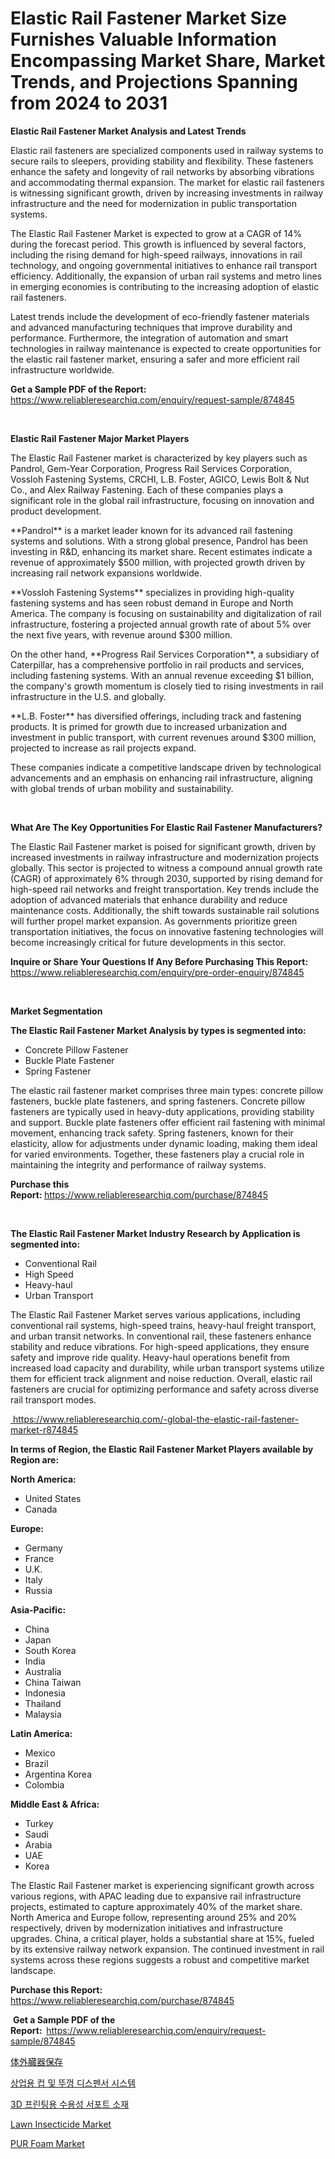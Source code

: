 <p><h1>Elastic Rail Fastener Market Size Furnishes Valuable Information Encompassing Market Share, Market Trends, and Projections Spanning from 2024 to 2031</h1></p><p><strong>Elastic Rail Fastener Market Analysis and Latest Trends</strong></p>
<p><p>Elastic rail fasteners are specialized components used in railway systems to secure rails to sleepers, providing stability and flexibility. These fasteners enhance the safety and longevity of rail networks by absorbing vibrations and accommodating thermal expansion. The market for elastic rail fasteners is witnessing significant growth, driven by increasing investments in railway infrastructure and the need for modernization in public transportation systems.</p><p>The Elastic Rail Fastener Market is expected to grow at a CAGR of 14% during the forecast period. This growth is influenced by several factors, including the rising demand for high-speed railways, innovations in rail technology, and ongoing governmental initiatives to enhance rail transport efficiency. Additionally, the expansion of urban rail systems and metro lines in emerging economies is contributing to the increasing adoption of elastic rail fasteners.</p><p>Latest trends include the development of eco-friendly fastener materials and advanced manufacturing techniques that improve durability and performance. Furthermore, the integration of automation and smart technologies in railway maintenance is expected to create opportunities for the elastic rail fastener market, ensuring a safer and more efficient rail infrastructure worldwide.</p></p>
<p><strong>Get a Sample PDF of the Report:&nbsp;</strong> <a href="https://www.reliableresearchiq.com/enquiry/request-sample/874845">https://www.reliableresearchiq.com/enquiry/request-sample/874845</a></p>
<p>&nbsp;</p>
<p><strong>Elastic Rail Fastener Major Market Players</strong></p>
<p><p>The Elastic Rail Fastener market is characterized by key players such as Pandrol, Gem-Year Corporation, Progress Rail Services Corporation, Vossloh Fastening Systems, CRCHI, L.B. Foster, AGICO, Lewis Bolt & Nut Co., and Alex Railway Fastening. Each of these companies plays a significant role in the global rail infrastructure, focusing on innovation and product development.</p><p>**Pandrol** is a market leader known for its advanced rail fastening systems and solutions. With a strong global presence, Pandrol has been investing in R&D, enhancing its market share. Recent estimates indicate a revenue of approximately $500 million, with projected growth driven by increasing rail network expansions worldwide.</p><p>**Vossloh Fastening Systems** specializes in providing high-quality fastening systems and has seen robust demand in Europe and North America. The company is focusing on sustainability and digitalization of rail infrastructure, fostering a projected annual growth rate of about 5% over the next five years, with revenue around $300 million.</p><p>On the other hand, **Progress Rail Services Corporation**, a subsidiary of Caterpillar, has a comprehensive portfolio in rail products and services, including fastening systems. With an annual revenue exceeding $1 billion, the company's growth momentum is closely tied to rising investments in rail infrastructure in the U.S. and globally.</p><p>**L.B. Foster** has diversified offerings, including track and fastening products. It is primed for growth due to increased urbanization and investment in public transport, with current revenues around $300 million, projected to increase as rail projects expand.</p><p>These companies indicate a competitive landscape driven by technological advancements and an emphasis on enhancing rail infrastructure, aligning with global trends of urban mobility and sustainability.</p></p>
<p>&nbsp;</p>
<p><strong>What Are The Key Opportunities For Elastic Rail Fastener Manufacturers?</strong></p>
<p><p>The Elastic Rail Fastener market is poised for significant growth, driven by increased investments in railway infrastructure and modernization projects globally. This sector is projected to witness a compound annual growth rate (CAGR) of approximately 6% through 2030, supported by rising demand for high-speed rail networks and freight transportation. Key trends include the adoption of advanced materials that enhance durability and reduce maintenance costs. Additionally, the shift towards sustainable rail solutions will further propel market expansion. As governments prioritize green transportation initiatives, the focus on innovative fastening technologies will become increasingly critical for future developments in this sector.</p></p>
<p><strong>Inquire or Share Your Questions If Any Before Purchasing This Report:</strong> <a href="https://www.reliableresearchiq.com/enquiry/pre-order-enquiry/874845">https://www.reliableresearchiq.com/enquiry/pre-order-enquiry/874845</a></p>
<p>&nbsp;</p>
<p><strong>Market Segmentation</strong></p>
<p><strong>The Elastic Rail Fastener Market Analysis by types is segmented into:</strong></p>
<p><ul><li>Concrete Pillow Fastener</li><li>Buckle Plate Fastener</li><li>Spring Fastener</li></ul></p>
<p><p>The elastic rail fastener market comprises three main types: concrete pillow fasteners, buckle plate fasteners, and spring fasteners. Concrete pillow fasteners are typically used in heavy-duty applications, providing stability and support. Buckle plate fasteners offer efficient rail fastening with minimal movement, enhancing track safety. Spring fasteners, known for their elasticity, allow for adjustments under dynamic loading, making them ideal for varied environments. Together, these fasteners play a crucial role in maintaining the integrity and performance of railway systems.</p></p>
<p><strong>Purchase this Report:&nbsp;</strong><a href="https://www.reliableresearchiq.com/purchase/874845">https://www.reliableresearchiq.com/purchase/874845</a></p>
<p>&nbsp;</p>
<p><strong>The Elastic Rail Fastener Market Industry Research by Application is segmented into:</strong></p>
<p><ul><li>Conventional Rail</li><li>High Speed</li><li>Heavy-haul</li><li>Urban Transport</li></ul></p>
<p><p>The Elastic Rail Fastener Market serves various applications, including conventional rail systems, high-speed trains, heavy-haul freight transport, and urban transit networks. In conventional rail, these fasteners enhance stability and reduce vibrations. For high-speed applications, they ensure safety and improve ride quality. Heavy-haul operations benefit from increased load capacity and durability, while urban transport systems utilize them for efficient track alignment and noise reduction. Overall, elastic rail fasteners are crucial for optimizing performance and safety across diverse rail transport modes.</p></p>
<p><a href="https://www.reliableresearchiq.com/-global-the-elastic-rail-fastener-market-r874845">&nbsp;https://www.reliableresearchiq.com/-global-the-elastic-rail-fastener-market-r874845</a></p>
<p><strong>In terms of Region, the Elastic Rail Fastener Market Players available by Region are:</strong></p>
<p>
    <p> <strong> North America: </strong>
        <ul>
            <li>United States</li>
            <li>Canada</li>
        </ul>
        </p> 
    <p> <strong> Europe: </strong>
        <ul>
            <li>Germany</li>
            <li>France</li>
            <li>U.K.</li>
            <li>Italy</li>
            <li>Russia</li>
        </ul>
        </p> 
    <p> <strong> Asia-Pacific: </strong>
        <ul>
            <li>China</li>
            <li>Japan</li>
            <li>South Korea</li>
            <li>India</li>
            <li>Australia</li>
            <li>China Taiwan</li>
            <li>Indonesia</li>
            <li>Thailand</li>
            <li>Malaysia</li>
        </ul>
        </p> 
    <p> <strong> Latin America: </strong>
        <ul>
            <li>Mexico</li>
            <li>Brazil</li>
            <li>Argentina Korea</li>
            <li>Colombia</li>
        </ul>
        </p> 
    <p> <strong> Middle East & Africa: </strong>
        <ul>
            <li>Turkey</li>
            <li>Saudi</li>
            <li>Arabia</li>
            <li>UAE</li>
            <li>Korea</li>
        </ul>
    </p>
    </p>
<p><p>The Elastic Rail Fastener market is experiencing significant growth across various regions, with APAC leading due to expansive rail infrastructure projects, estimated to capture approximately 40% of the market share. North America and Europe follow, representing around 25% and 20% respectively, driven by modernization initiatives and infrastructure upgrades. China, a critical player, holds a substantial share at 15%, fueled by its extensive railway network expansion. The continued investment in rail systems across these regions suggests a robust and competitive market landscape.</p></p>
<p><strong>Purchase this Report: </strong><a href="https://www.reliableresearchiq.com/purchase/874845">https://www.reliableresearchiq.com/purchase/874845</a></p>
<p>&nbsp;<strong>Get a Sample PDF of the Report:&nbsp;&nbsp;</strong><a href="https://www.reliableresearchiq.com/enquiry/request-sample/874845">https://www.reliableresearchiq.com/enquiry/request-sample/874845</a></p>
<p><strong></strong></p>
<p><p><a href="https://medium.com/@efrainhaley_37009/%E3%82%A4%E3%83%B3%E3%83%93%E3%83%88%E3%83%AD%E8%87%93%E5%99%A8%E4%BF%9D%E5%AD%98%E5%B8%82%E5%A0%B4%E3%81%AE%E3%83%88%E3%83%AC%E3%83%B3%E3%83%89%E3%81%A8%E6%88%A6%E7%95%A5%E7%9A%84%E5%B8%82%E5%A0%B4%E3%82%A4%E3%83%B3%E3%82%B5%E3%82%A4%E3%83%88-2024-2031-a08e89902b6f?postPublishedType=initial">体外臓器保存</a></p><p><a href="https://medium.com/@wallacbahrtyinger567686/%EC%84%B8%EA%B3%84-commercial-cup-and-lid-dispenser-system-market-%EC%9D%80-2024%EC%97%90%EC%84%9C-2031%EB%A1%9C-%EC%97%B0%ED%8F%89%EA%B7%A0-%EC%A6%9D%EA%B0%80%EC%9C%A8%EC%9D%84-%EB%B3%B4%EC%9D%BC-%EA%B2%83%EC%9C%BC%EB%A1%9C-%EC%98%88%EC%83%81%EB%90%A9%EB%8B%88%EB%8B%A4-eb6b0e82c789">상업용 컵 및 뚜껑 디스펜서 시스템</a></p><p><a href="https://medium.com/@darianswift1922_33282/%EC%84%B8%EA%B3%84-soluble-support-materials-for-3d-printing-market-%EC%9D%80-2024%EC%97%90%EC%84%9C-2031%EB%A1%9C-%EC%97%B0%ED%8F%89%EA%B7%A0-%EC%A6%9D%EA%B0%80%EC%9C%A8%EC%9D%84-%EB%B3%B4%EC%9D%BC-%EA%B2%83%EC%9C%BC%EB%A1%9C-%EC%98%88%EC%83%81%EB%90%A9%EB%8B%88%EB%8B%A4-270a9114d06f">3D 프린팅용 수용성 서포트 소재</a></p><p><a href="https://medium.com/@rosebarnett1936/the-lawn-insecticide-market-research-report-provides-an-in-depth-and-up-to-date-analysis-of-the-6f170d5c7ddc">Lawn Insecticide Market</a></p><p><a href="https://medium.com/@rosebarnett1936/the-pur-foam-market-prioritizes-cost-control-and-efficiency-enhancement-0642a5f8ce52">PUR Foam Market</a></p></p>
